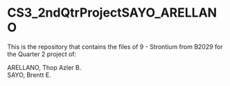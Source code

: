 # CS3_2ndQtrProjectSAYO_ARELLANO
This is the repository that contains the files of 9 - Strontium from B2029 for the Quarter 2 project of:

ARELLANO, Thop Azler B.<br>
SAYO, Brentt E.
